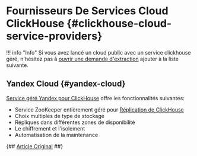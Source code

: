 # Fournisseurs De Services Cloud ClickHouse {#clickhouse-cloud-service-providers}

!!! info "Info"
    Si vous avez lancé un cloud public avec un service clickhouse géré, n'hésitez pas à [ouvrir une demande d'extraction](https://github.com/ClickHouse/ClickHouse/edit/master/docs/en/commercial/cloud.md) ajouter à la liste suivante.

## Yandex Cloud {#yandex-cloud}

[Service géré Yandex pour ClickHouse](https://cloud.yandex.com/services/managed-clickhouse?utm_source=referrals&utm_medium=clickhouseofficialsite&utm_campaign=link3) offre les fonctionnalités suivantes:

-   Service ZooKeeper entièrement géré pour [Réplication de ClickHouse](../operations/table_engines/replication.md)
-   Choix multiples de type de stockage
-   Répliques dans différentes zones de disponibilité
-   Le chiffrement et l'isolement
-   Automatisation de la maintenance

{## [Article Original](https://clickhouse.tech/docs/en/commercial/cloud/) ##}
